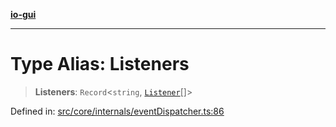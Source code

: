 [**io-gui**](../README.md)

***

# Type Alias: Listeners

> **Listeners**: `Record`\<`string`, [`Listener`](Listener.md)[]\>

Defined in: [src/core/internals/eventDispatcher.ts:86](https://github.com/io-gui/io/blob/main/src/core/internals/eventDispatcher.ts#L86)
